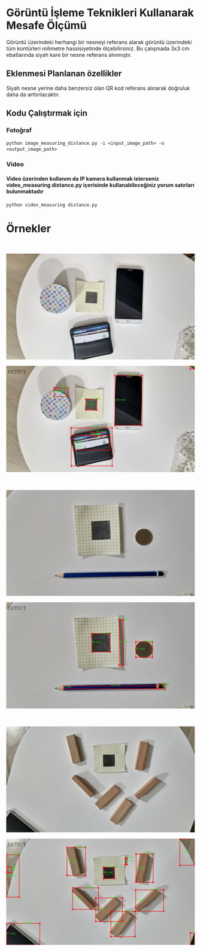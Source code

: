 
# Görüntü İşleme Teknikleri Kullanarak Mesafe Ölçümü 

Görüntü üzerindeki herhangi bir nesneyi referans alarak görüntü üzerindeki tüm kontürleri milimetre hassisiyetinde ölçebilirsiniz. Bu çalışmada 3x3 cm ebatlarında siyah kare bir nesne referans alınmıştır. 

    
## Eklenmesi Planlanan özellikler
Siyah nesne yerine daha benzersiz olan QR kod referans alınarak doğruluk daha da arttırılacaktır.

## Kodu Çalıştırmak için
### Fotoğraf 
```
python image_measuring_distance.py -i <input_image_path> -o <output_image_path>
```
### Video 
#### Video üzerinden kullanım da IP kamera kullanmak isterseniz video_measuring distance.py içerisinde kullanabileceğiniz yorum satırları bulunmaktadır 

```
python video_measuring distance.py
```
# Örnekler
<br>

![{ width: 200px; }](https://raw.githubusercontent.com/furkantahabademci/opencv_measuring_distance/main/images/input_images/input_1.jpg)

![{ width: 200px; }](https://raw.githubusercontent.com/furkantahabademci/opencv_measuring_distance/main/images/output_images/output_1.jpg)

<br>

![{ width: 200px; }](https://raw.githubusercontent.com/furkantahabademci/opencv_measuring_distance/main/images/input_images/input_2.jpg)

![{ width: 200px; }](https://raw.githubusercontent.com/furkantahabademci/opencv_measuring_distance/main/images/output_images/output_2.jpg)

<br>

![{ width: 200px; }](https://raw.githubusercontent.com/furkantahabademci/opencv_measuring_distance/main/images/input_images/input_3.jpg)

![{ width: 200px; }](https://raw.githubusercontent.com/furkantahabademci/opencv_measuring_distance/main/images/output_images/output_3.jpg)